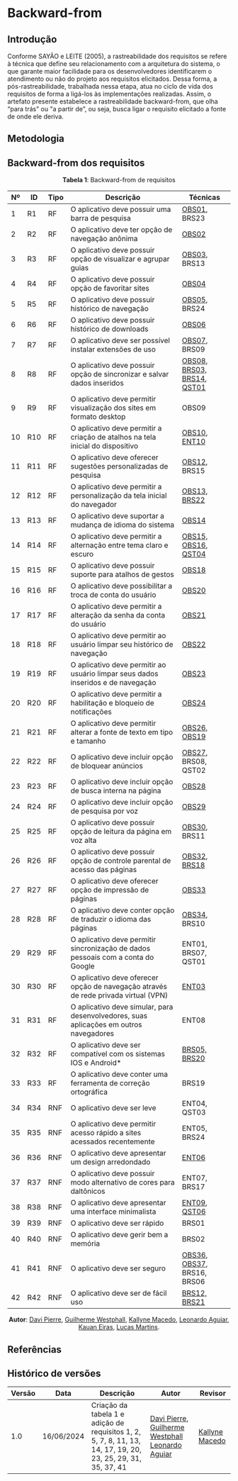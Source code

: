 # Backward-from

## Introdução

Conforme SAYÃO e LEITE (2005), a rastreabilidade dos requisitos se refere à técnica que define seu relacionamento com a arquitetura do sistema, o que garante maior facilidade para os desenvolvedores identificarem o atendimento ou não do projeto aos requisitos elicitados. Dessa forma, a pós-rastreabilidade, trabalhada nessa etapa, atua no ciclo de vida dos requisitos de forma a ligá-los às implementações realizadas.
Assim, o artefato presente estabelece a rastreabilidade backward-from, que olha “para trás" ou "a partir de”, ou seja, busca ligar o requisito elicitado a fonte de onde ele deriva. 


## Metodologia



## Backward-from dos requisitos

<center>

**Tabela 1**: Backward-from de requisitos
<!-- 
| Requisito | Descrição                                                                        | Questionário                                              | Brainstorming                                                                                                                                                  | Entrevista                                       | Observação                                                                                                                                                             |
| --------- | -------------------------------------------------------------------------------- | --------------------------------------------------------- | -------------------------------------------------------------------------------------------------------------------------------------------------------------- | ------------------------------------------------ | ---------------------------------------------------------------------------------------------------------------------------------------------------------------------- |
| R1        | O aplicativo deve possuir uma barra de pesquisa                                  | NA                                                        | [BRS23](/docs/elicitacao/tecnicas/brainstorming.md)                                                                                                            | NA                                               | [OBS01](/docs/elicitacao/tecnicas/observacao.md)                                                                                                                       |
| R2        | O aplicativo deve ter opção de navegação anônima                                 | NA                                                        | NA                                                                                                                                                             | NA                                               | [OBS02](/docs/elicitacao/tecnicas/observacao#requisitos_elicitados)                                                                                                    |
| R3        | Descrição do R3                                                                  | NA                                                        | NA                                                                                                                                                             | NA                                               | NA                                                                                                                                                                     |
| R4        | Descrição do R4                                                                  | NA                                                        | NA                                                                                                                                                             | NA                                               | NA                                                                                                                                                                     |
| R5        | O aplicativo deve possuir histórico de navegação                                 | NA                                                        | [BRS24](/docs/elicitacao/tecnicas/brainstorming.md)                                                                                                            | NA                                               | [OBS05](/docs/elicitacao/tecnicas/observacao#requisitos_elicitados)                                                                                                    |
| R6        | O aplicativo deve possuir histórico de downloads                                 | NA                                                        | NA                                                                                                                                                             | NA                                               | NA                                                                                                                                                                     |
| R7        | O aplicativo deve ser possível instalar extensões de uso                         | NA                                                        | [BRS09](/docs/elicitacao/tecnicas/brainstorming.md)                                                                                                            | NA                                               | [OBS07](/docs/elicitacao/tecnicas/observacao.md)                                                                                                                       |
| R8        | O aplicativo deve possuir opção de sincronizar e salvar dados inseridos          | [QST01](../elicitacao/tecnicas/questionario.md#resultado) | [BRS03, BRS14](../elicitacao/tecnicas/brainstorming#tabela-2-requisitos-elicitados)                                                                            | NA                                               | [OBS08](../elicitacao/tecnicas/observacao#requisitos_elicitados)                                                                                                       |
| R9        | Descrição do R9                                                                  | NA                                                        | NA                                                                                                                                                             | NA                                               | NA                                                                                                                                                                     |
| R10       | Descrição do R10                                                                 | NA                                                        | NA                                                                                                                                                             | NA                                               | NA                                                                                                                                                                     |
| R11       | O aplicativo deve oferecer sugestões personalizadas de pesquisa                  | NA                                                        | [BRS15](../elicitacao/tecnicas/brainstorming#tabela-2-requisitos-elicitados)                                                                                   | NA                                               | [OBS12](/docs/elicitacao/tecnicas/observacao.md)                                                                                                                       |
| R12       | Descrição do R12                                                                 | NA                                                        | NA                                                                                                                                                             | NA                                               | NA                                                                                                                                                                     |
| R13       | O aplicativo deve suportar a mudança de idioma do sistema                        | NA                                                        | NA                                                                                                                                                             | NA                                               | [OBS14](/docs/elicitacao/tecnicas/observacao.md)                                                                                                                       |
| R14       | O aplicativo deve permitir a alternação entre tema claro e escuro                | [QST04](../elicitacao/tecnicas/questionario.md#resultado) | NA                                                                                                                                                             | NA                                               | [OBS15, OBS16](../elicitacao/tecnicas/observacao.md#tabela-2-requisitos-funcionais)                                                                                    |
| R15       | Descrição do R15                                                                 | NA                                                        | NA                                                                                                                                                             | NA                                               | NA                                                                                                                                                                     |
| R16       | Descrição do R16                                                                 | NA                                                        | NA                                                                                                                                                             | NA                                               | NA                                                                                                                                                                     |
| R17       | O aplicativo deve permitir a alteração da senha da conta do usuário              | NA                                                        | NA                                                                                                                                                             | NA                                               | [OBS21](/docs/elicitacao/tecnicas/observacao.md)                                                                                                                       |
| R18       | Descrição do R18                                                                 | NA                                                        | NA                                                                                                                                                             | NA                                               | NA                                                                                                                                                                     |
| R19       | O aplicativo deve permitir ao usuário limpar seus dados inseridos e de navegação | NA                                                        | NA                                                                                                                                                             | NA                                               | [OBS23](/docs/elicitacao/tecnicas/observacao.md)                                                                                                                       |
| R20       | O aplicativo deve ser permitir a habilitação e bloqueio de notificações          | NA                                                        | NA                                                                                                                                                             | NA                                               | [OBS24](../elicitacao/tecnicas/observacao.md#tabela-2-requisitos-funcionais)                                                                                           |
| R21       | Descrição do R21                                                                 | NA                                                        | NA                                                                                                                                                             | NA                                               | NA                                                                                                                                                                     |
| R22       | Descrição do R22                                                                 | NA                                                        | NA                                                                                                                                                             | NA                                               | NA                                                                                                                                                                     |
| R23       | O aplicativo deve incluir opção de busca interna na página                       | NA                                                        | NA                                                                                                                                                             | NA                                               | [OBS28](/docs/elicitacao/tecnicas/observacao.md)                                                                                                                       |
| R24       | Descrição do R24                                                                 | NA                                                        | NA                                                                                                                                                             | NA                                               | NA                                                                                                                                                                     |
| R25       | O aplicativo deve possuir opção de leitura da página em voz alta                 | NA                                                        | [BRS11](../elicitacao/tecnicas/brainstorming#tabela-2-requisitos-elicitados)                                                                                   | NA                                               | [OBS30](/docs/elicitacao/tecnicas/observacao.md)                                                                                                                       |
| R26       | Descrição do R26                                                                 | NA                                                        | NA                                                                                                                                                             | NA                                               | NA                                                                                                                                                                     |
| R27       | Descrição do R27                                                                 | NA                                                        | NA                                                                                                                                                             | NA                                               | NA                                                                                                                                                                     |
| R28       | Descrição do R28                                                                 | NA                                                        | NA                                                                                                                                                             | NA                                               | NA                                                                                                                                                                     |
| R29       | O aplicativo deve permitir sincronização de dados pessoais com a conta do Google | [QST01](../elicitacao/tecnicas/questionario.md#resultado) | [BRS07](../elicitacao/tecnicas/brainstorming#tabela-2-requisitos-elicitados)                                                                                   | [ENT01](/docs/elicitacao/tecnicas/entrevista.md) | NA                                                                                                                                                                     |
| R30       | Descrição do R30                                                                 | NA                                                        | NA                                                                                                                                                             | NA                                               | NA                                                                                                                                                                     |
| R31       | Capacidade de usar aplicações em outros navegadores                              | NA                                                        | NA                                                                                                                                                             | [ENT08](/docs/elicitacao/tecnicas/entrevista.md) | NA                                                                                                                                                                     |
| R32       | Descrição do R32                                                                 | NA                                                        | NA                                                                                                                                                             | NA                                               | NA                                                                                                                                                                     |
| R33       | Descrição do R33                                                                 | NA                                                        | NA                                                                                                                                                             | NA                                               | NA                                                                                                                                                                     |
| R34       | Descrição do R34                                                                 | NA                                                        | NA                                                                                                                                                             | NA                                               | NA                                                                                                                                                                     |
| R35       | O aplicativo deve permitir acesso rápido a sites acessados recentemente          | [ENT05](/docs/elicitacao/tecnicas/entrevista.md)          | NA                                                                                                                                                             | NA                                               | [OBS11](/docs/elicitacao/tecnicas/observacao.md)                                                                                                                       |
| R36       | Descrição do R36                                                                 | NA                                                        | NA                                                                                                                                                             | NA                                               | NA                                                                                                                                                                     |
| R37       | O aplicativo deve possuir modo alternativo de cores para daltônicos              | [QST04](../elicitacao/tecnicas/questionario.md#resultado) | [BRS17](../elicitacao/tecnicas/brainstorming#tabela-2-requisitos-elicitados)                                                                                   | [ENT07](/docs/elicitacao/tecnicas/entrevista.md) | NA                                                                                                                                                                     |
| R38       | Descrição do R38                                                                 | NA                                                        | NA                                                                                                                                                             | NA                                               | NA                                                                                                                                                                     |
| R39       | Descrição do R39                                                                 | NA                                                        | NA                                                                                                                                                             | NA                                               | NA                                                                                                                                                                     |
| R40       | Descrição do R40                                                                 | NA                                                        | NA                                                                                                                                                             | NA                                               | NA                                                                                                                                                                     |
| R41       | O aplicativo deve ser seguro                                                     | NA                                                        | [BRS06](../elicitacao/tecnicas/brainstorming#tabela-2-requisitos-elicitados) <br> [BRS16](../elicitacao/tecnicas/brainstorming#tabela-2-requisitos-elicitados) | NA                                               | [OBS36](../elicitacao/tecnicas/observacao.md#tabela-3-requisitos-não-funcionais) <br> [OBS37](../elicitacao/tecnicas/observacao.md#tabela-3-requisitos-não-funcionais) |
| R42       | Descrição do R42                                                                 | NA                                                        | NA                                                                                                                                                             | NA                                               | NA                                                                                                                                                                     |
 -->


| Nº  | ID  | Tipo | Descrição                                                                              | Técnicas                                                                                                                                                                                                         |
| --- | --- | ---- | -------------------------------------------------------------------------------------- | ---------------------------------------------------------------------------------------------------------------------------------------------------------------------------------------------------------------- |
| 1   | R1  | RF   | O aplicativo deve possuir uma barra de pesquisa                                        | [OBS01](../elicitacao/tecnicas/observacao#requisitos_elicitados), BRS23                                                                                                                                                                                                     |
| 2   | R2  | RF   | O aplicativo deve ter opção de navegação anônima                                       | [OBS02](../elicitacao/tecnicas/observacao#requisitos_elicitados)                                                                                                                                                 |
| 3   | R3  | RF   | O aplicativo deve possuir opção de visualizar e agrupar guias                          | [OBS03](../elicitacao/tecnicas/observacao#requisitos_elicitados), BRS13                                                                                                                                                                                                     |
| 4   | R4  | RF   | O aplicativo deve possuir opção de favoritar sites                                     | [OBS04](../elicitacao/tecnicas/observacao#requisitos_elicitados)                                                                                                                                            |
| 5   | R5  | RF   | O aplicativo deve possuir histórico de navegação                                       | [OBS05](../elicitacao/tecnicas/observacao#requisitos_elicitados), BRS24                                                                                                                                                                                                     |
| 6   | R6  | RF   | O aplicativo deve possuir histórico de downloads                                       | [OBS06](../elicitacao/tecnicas/observacao#requisitos_elicitados)                                                                                                                                                 |
| 7   | R7  | RF   | O aplicativo deve ser possível instalar extensões de uso                               | [OBS07](../elicitacao/tecnicas/observacao#requisitos_elicitados), BRS09                                                                                                                                                                                                     |
| 8   | R8  | RF   | O aplicativo deve possuir opção de sincronizar e salvar dados inseridos                | [OBS08](../elicitacao/tecnicas/observacao.md#tabela-2-requisitos-funcionais), [BRS03, BRS14](../elicitacao/tecnicas/brainstorming.md#tabela-2-requisitos-elicitados), [QST01](../elicitacao/tecnicas/questionario.md#resultado) |
| 9   | R9  | RF   | O aplicativo deve permitir visualização dos sites em formato desktop                   | OBS09                                                                                                                                                                                                            |
| 10  | R10 | RF   | O aplicativo deve permitir a criação de atalhos na tela inicial do dispositivo         | [OBS10](../elicitacao/tecnicas/observacao#requisitos_elicitados), [ENT10](../elicitacao/tecnicas/entrevista.md#tabela-6-requisitos-elicitados-na-entrevista) |                                                                                                                                         |
| 11  | R11 | RF   | O aplicativo deve oferecer sugestões personalizadas de pesquisa                        | [OBS12](../elicitacao/tecnicas/observacao#requisitos_elicitados), BRS15                                                                                                                                                                                                     |
| 12  | R12 | RF   | O aplicativo deve permitir a personalização da tela inicial do navegador               | [OBS13](../elicitacao/tecnicas/observacao#requisitos_elicitados), [BRS22](../elicitacao/tecnicas/brainstorming#tabela-2-requisitos-elicitados)                                                                   |
| 13  | R13 | RF   | O aplicativo deve suportar a mudança de idioma do sistema                              | [OBS14](../elicitacao/tecnicas/observacao#requisitos_elicitados)                                                                                                                                                                                                            |
| 14  | R14 | RF   | O aplicativo deve permitir a alternação entre tema claro e escuro                      | [OBS15, OBS16](../elicitacao/tecnicas/observacao.md#tabela-2-requisitos-funcionais), [QST04](../elicitacao/tecnicas/questionario.md#resultado)                                                                   |
| 15  | R15 | RF   | O aplicativo deve possuir suporte para atalhos de gestos                               | [OBS18](../elicitacao/tecnicas/observacao#requisitos_elicitados)                                                                                                                                                                                                            |
| 16  | R16 | RF   | O aplicativo deve possibilitar a troca de conta do usuário                             | [OBS20](../elicitacao/tecnicas/observacao#requisitos_elicitados)                                                                                                                                                                                                            |
| 17  | R17 | RF   | O aplicativo deve permitir a alteração da senha da conta do usuário                    | [OBS21](../elicitacao/tecnicas/observacao#requisitos_elicitados)                                                                                                                                                                                                         |
| 18  | R18 | RF   | O aplicativo deve permitir ao usuário limpar seu histórico de navegação                | [OBS22](../elicitacao/tecnicas/observacao#requisitos_elicitados)                                                                                                                                                 |
| 19  | R19 | RF   | O aplicativo deve permitir ao usuário limpar seus dados inseridos e de navegação       | [OBS23](../elicitacao/tecnicas/observacao#requisitos_elicitados)                                                                                                                                                                                                            |
| 20  | R20 | RF   | O aplicativo deve permitir a habilitação e bloqueio de notificações                    | [OBS24](../elicitacao/tecnicas/observacao.md#requisitos_elicitados)                                                                                                                                                 |
| 21  | R21 | RF   | O aplicativo deve permitir alterar a fonte de texto em tipo e tamanho                  | [OBS26](../elicitacao/tecnicas/observacao#requisitos_elicitados), [OBS19](../elicitacao/tecnicas/observacao#requisitos_elicitados)                                                                                                                                                                                                     |
| 22  | R22 | RF   | O aplicativo deve incluir opção de bloquear anúncios                                   | [OBS27](../elicitacao/tecnicas/observacao#requisitos_elicitados), BRS08, QST02                                                                                                                                                                                              |
| 23  | R23 | RF   | O aplicativo deve incluir opção de busca interna na página                             | [OBS28](../elicitacao/tecnicas/observacao#requisitos_elicitados)                                                                                                                                                                                                            |
| 24  | R24 | RF   | O aplicativo deve incluir opção de pesquisa por voz                                    | [OBS29](../elicitacao/tecnicas/observacao#requisitos_elicitados)                                                                                                                                                 |
| 25  | R25 | RF   | O aplicativo deve possuir opção de leitura da página em voz alta                       | [OBS30](../elicitacao/tecnicas/observacao#requisitos_elicitados), BRS11                                                                                                                                                                                                     |
| 26  | R26 | RF   | O aplicativo deve possuir opção de controle parental de acesso das páginas             | [OBS32](../elicitacao/tecnicas/observacao.md#requisitos-elicitados), [BRS18](../elicitacao/tecnicas/brainstorming.md#tabela-2-requisitos-elicitados)                                                             |
| 27  | R27 | RF   | O aplicativo deve oferecer opção de impressão de páginas                               | [OBS33](../elicitacao/tecnicas/observacao#requisitos_elicitados)                                                                                                                                                                                                            |
| 28  | R28 | RF   | O aplicativo deve conter opção de traduzir o idioma das páginas                        | [OBS34](../elicitacao/tecnicas/observacao#requisitos_elicitados), BRS10                                                                                                                                                                                                     |
| 29  | R29 | RF   | O aplicativo deve permitir sincronização de dados pessoais com a conta do Google       | ENT01, BRS07, QST01   |
| 30  | R30 | RF   | O aplicativo deve oferecer opção de navegação através de rede privada virtual (VPN)    | [ENT03](../elicitacao/tecnicas/entrevista.md#tabela-6-requisitos-elicitados-na-entrevista)                                                                                                                       |
| 31  | R31 | RF   | O aplicativo deve simular, para desenvolvedores, suas aplicações em outros navegadores | ENT08                                                                                                                                                                                                            |
| 32  | R32 | RF   | O aplicativo deve ser compatível com os sistemas IOS e Android*                        | [BRS05, BRS20](../elicitacao/tecnicas/brainstorming.md#tabela-2-requisitos-elicitados)                                                                                                                           |
| 33  | R33 | RF   | O aplicativo deve conter uma ferramenta de correção ortográfica                        | BRS19                                                                                                                                                                                                            |
| 34  | R34 | RNF  | O aplicativo deve ser leve                                                             | ENT04, QST03                                                                                                                                                                                                     |
| 35  | R35 | RNF  | O aplicativo deve permitir acesso rápido a sites acessados recentemente                | ENT05, BRS24                                                                                                                                                                                                     |
| 36  | R36 | RNF  | O aplicativo deve apresentar um design arredondado                                     | [ENT06](../elicitacao/tecnicas/entrevista.md#tabela-6-requisitos-elicitados-na-entrevista)                                                                                                                       |
| 37  | R37 | RNF  | O aplicativo deve possuir modo alternativo de cores para daltônicos                    | ENT07, BRS17                                                                                                                                                                                                     |
| 38  | R38 | RNF  | O aplicativo deve apresentar uma interface minimalista                                 | [ENT09](../elicitacao/tecnicas/entrevista.md#resultado), [QST06](../elicitacao/tecnicas/questionario.md#resultado)                                                                                               |
| 39  | R39 | RNF  | O aplicativo deve ser rápido                                                           | BRS01                                                                                                                                                                                                            |
| 40  | R40 | RNF  | O aplicativo deve gerir bem a memória                                                  | BRS02                                                                                                                                                                                                            |
| 41  | R41 | RNF  | O aplicativo deve ser seguro                                                           | [OBS36](../elicitacao/tecnicas/observacao#requisitos_elicitados), [OBS37](../elicitacao/tecnicas/observacao#requisitos_elicitados), BRS16, BRS06                                                                                                                                                                                       |
| 42  | R42 | RNF  | O aplicativo deve ser de fácil uso                                                     | [BRS12, BRS21](../elicitacao/tecnicas/brainstorming#tabela-2-requisitos-elicitados)                                                                                                                              |


**Autor**: [Davi Pierre](https://github.com/DaviPierre), [Guilherme Westphall](https://github.com/west7), [Kallyne Macedo](https://github.com/kalipassos), [Leonardo Aguiar](https://github.com/Leonardo0o0), [Kauan Eiras](https://github.com/kauaneiras), [Lucas Martins](https://github.com/martinsglucas).
</center>

## Referências




## Histórico de versões

| Versão | Data       | Descrição                                                                                                    | Autor                                                                                                                                           | Revisor                                         |
| ------ | ---------- | ------------------------------------------------------------------------------------------------------------ | ----------------------------------------------------------------------------------------------------------------------------------------------- | ----------------------------------------------- |
| 1.0    | 16/06/2024 | Criação da tabela 1 e adição de requisitos 1, 2, 5, 7, 8, 11, 13, 14, 17, 19, 20, 23, 25, 29, 31, 35, 37, 41 | [Davi Pierre](https://github.com/DaviPierre), [Guilherme Westphall](https://github.com/west7) [Leonardo Aguiar](https://github.com/Leonardo0o0) | [Kallyne Macedo](https://github.com/kalipassos) |